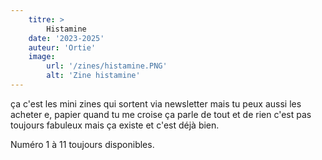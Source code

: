 ```yaml
---
    titre: >
        Histamine
    date: '2023-2025'
    auteur: 'Ortie'
    image:
        url: '/zines/histamine.PNG'
        alt: 'Zine histamine'
---
```


ça c'est les mini zines qui sortent via newsletter mais tu peux aussi les acheter e, papier quand tu me croise ça parle de tout et de rien c'est pas toujours fabuleux mais ça existe et c'est déjà bien.

Numéro 1 à 11 toujours disponibles.